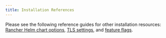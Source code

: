 ```yaml
---
title: Installation References
---
```


<head>
  <link rel="canonical" href="https://ranchermanager.docs.rancher.com/pages-for-subheaders/installation-references"/>
</head>

Please see the following reference guides for other installation resources: [Rancher Helm chart options](../reference-guides/installation-references/helm-chart-options.md), [TLS settings](../reference-guides/installation-references/tls-settings.md), and [feature flags](../reference-guides/installation-references/feature-flags.md).